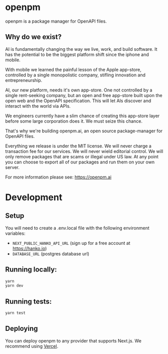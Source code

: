 # openpm

openpm is a package manager for OpenAPI files.

## Why do we exist?

AI is fundamentally changing the way we live, work, and build software. It has the potential to be the biggest platform shift since the iphone and mobile.

With mobile we learned the painful lesson of the Apple app-store, controlled by a single monopolistic company, stifling innovation and entrepreneurship.

AI, our new platform, needs it's own app-store. One not controlled by a single rent-seeking company, but an open and free app-store built upon the open web and the OpenAPI specification. This will let AIs discover and interact with the world via APIs.

We engineers currently have a slim chance of creating this app-store layer before some large corporation does it. We must seize this chance.

That's why we're building openpm.ai, an open source package-manager for OpenAPI files.

Everything we release is under the MIT license. We will never charge a transaction fee for our services. We will never wield editorial control. We will only remove packages that are scams or illegal under US law. At any point you can choose to export all of our packages and run them on your own server.

For more information please see: https://openpm.ai

# Development

## Setup

You will need to create a .env.local file with the following environment variables:

- `NEXT_PUBLIC_HANKO_API_URL` (sign up for a free account at https://hanko.io)
- `DATABASE_URL` (postgres database url)

## Running locally:

```bash
yarn
yarn dev
```

## Running tests:

```bash
yarn test
```

## Deploying

You can deploy openpm to any provider that supports Next.js.
We recommend using [Vercel](https://vercel.com).
